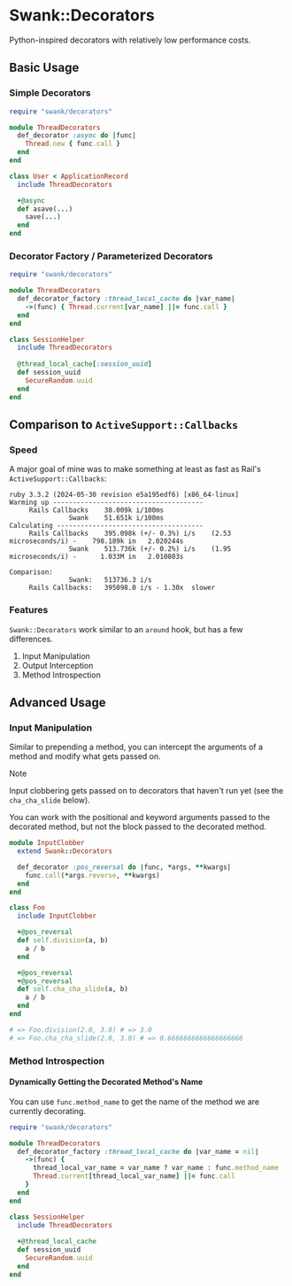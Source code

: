 # Swank::Decorators

Python-inspired decorators with relatively low performance costs. 

## Basic Usage

### Simple Decorators

``` ruby
require "swank/decorators"

module ThreadDecorators
  def_decorator :async do |func|
    Thread.new { func.call }
  end
end

class User < ApplicationRecord
  include ThreadDecorators

  +@async
  def asave(...)
    save(...)
  end
end
```

### Decorator Factory / Parameterized Decorators

``` ruby
require "swank/decorators"

module ThreadDecorators
  def_decorator_factory :thread_local_cache do |var_name|
    ->(func) { Thread.current[var_name] ||= func.call }
  end
end

class SessionHelper
  include ThreadDecorators
 
  @thread_local_cache[:session_uuid]
  def session_uuid
    SecureRandom.uuid
  end
end
```

## Comparison to `ActiveSupport::Callbacks`

### Speed

A major goal of mine was to make something at least as fast as Rail's `ActiveSupport::Callbacks`:

``` 
ruby 3.3.2 (2024-05-30 revision e5a195edf6) [x86_64-linux]
Warming up --------------------------------------
     Rails Callbacks    38.009k i/100ms
               Swank    51.651k i/100ms
Calculating -------------------------------------
     Rails Callbacks    395.098k (+/- 0.3%) i/s    (2.53 microseconds/i) -    798.189k in   2.020244s
               Swank    513.736k (+/- 0.2%) i/s    (1.95 microseconds/i) -      1.033M in   2.010803s

Comparison:
               Swank:   513736.3 i/s
     Rails Callbacks:   395098.0 i/s - 1.30x  slower

```

### Features

`Swank::Decorators` work similar to an `around` hook, but has a few differences.

1. Input Manipulation
2. Output Interception
3. Method Introspection

## Advanced Usage

### Input Manipulation

Similar to prepending a method, you can intercept the arguments of a method and
modify what gets passed on.

> [!NOTE]
>
> Input clobbering gets passed on to decorators that haven't run yet (see the `cha_cha_slide` below).

You can work with the positional and keyword arguments passed to the decorated
method, but not the block passed to the decorated method.

``` ruby
module InputClobber
  extend Swank::Decorators

  def_decorator :pos_reversal do |func, *args, **kwargs|
    func.call(*args.reverse, **kwargs)
  end
end

class Foo
  include InputClobber

  +@pos_reversal
  def self.division(a, b)
    a / b
  end

  +@pos_reversal
  +@pos_reversal
  def self.cha_cha_slide(a, b)
    a / b
  end
end

# => Foo.division(2.0, 3.0) # => 3.0
# => Foo.cha_cha_slide(2.0, 3.0) # => 0.6666666666666666666
```

### Method Introspection

#### Dynamically Getting the Decorated Method's Name

You can use `func.method_name` to get the name of the method we are currently decorating.

``` ruby
require "swank/decorators"

module ThreadDecorators
  def_decorator_factory :thread_local_cache do |var_name = nil|
    ->(func) { 
      thread_local_var_name = var_name ? var_name : func.method_name
      Thread.current[thread_local_var_name] ||= func.call 
    }
  end
end

class SessionHelper
  include ThreadDecorators
 
  +@thread_local_cache
  def session_uuid
    SecureRandom.uuid
  end
end
```
